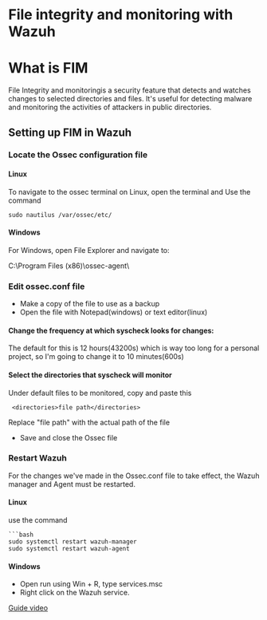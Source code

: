 # File integrity and monitoring with Wazuh

# What is FIM

File Integrity  and monitoringis a security feature that detects and watches changes to selected directories and files. It's useful for detecting malware and monitoring the activities of attackers in public directories.

## Setting up FIM in Wazuh

### Locate the Ossec configuration file

#### Linux
To navigate to the ossec terminal on Linux, open the terminal and Use the command

    sudo nautilus /var/ossec/etc/


#### Windows
 For Windows, open File Explorer and navigate to:

C:\Program Files (x86)\ossec-agent\


### Edit ossec.conf file
- Make a copy of the file to use as a backup
- Open the file with Notepad(windows) or text editor(linux)

#### Change the frequency at which syscheck looks for changes: 

The default for this is 12 hours(43200s) which is way too long for a personal project, so I'm going to change it to 10 minutes(600s) 

#### Select the directories that syscheck will monitor
Under default files to be monitored, copy and paste this
    
     <directories>file path</directories>

Replace "file path" with the actual path of the file

- Save and close the Ossec file

### Restart Wazuh 
For the changes we've made in the Ossec.conf file to take effect, the Wazuh manager and Agent must be restarted.

#### Linux
use the command

    ```bash
    sudo systemctl restart wazuh-manager
    sudo systemctl restart wazuh-agent

#### Windows
- Open run using Win + R, type services.msc
- Right click on the Wazuh service.


[Guide video](https://www.youtube.com/watch?v=aO2jUOFa9Hs&t=461s)
